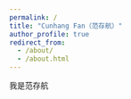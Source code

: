 ```yaml
---
permalink: /
title: "Cunhang Fan（范存航）"
author_profile: true
redirect_from: 
  - /about/
  - /about.html
---
```


我是范存航

